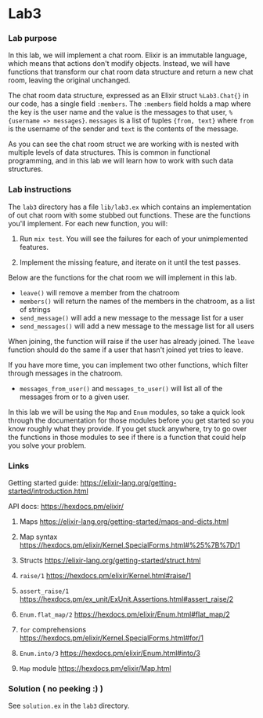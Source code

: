 # Lab3

### Lab purpose

In this lab, we will implement a chat room. Elixir is an immutable language, which means that
actions don't modify objects. Instead, we will have functions that transform our chat room data
structure and return a new chat room, leaving the original unchanged.

The chat room data structure, expressed as an Elixir struct `%Lab3.Chat{}` in our
code, has a single field `:members`. The `:members` field holds a map where the
key is the user name and the value is the messages to that user, `%{username => messages}`.
`messages` is a list of tuples `{from, text}` where `from` is the username of the
sender and `text` is the contents of the message.

As you can see the chat room struct we are working with is nested with multiple levels of data
structures. This is common in functional programming, and in this lab we will learn
how to work with such data structures.

### Lab instructions

The `lab3` directory has a file `lib/lab3.ex` which contains an implementation of out chat
room with some stubbed out functions. These are the functions you'll implement. For each
new function, you will:

  1. Run `mix test`. You will see the failures for each of your unimplemented features.

  2. Implement the missing feature, and iterate on it until the test passes.

Below are the functions for the chat room we will implement in this lab.

  * `leave()` will remove a member from the chatroom
  * `members()` will return the names of the members in the chatroom, as a list of strings
  * `send_message()` will add a new message to the message list for a user
  * `send_messages()` will add a new message to the message list for all users

When joining, the function will raise if the user has already joined. The `leave`
function should do the same if a user that hasn't joined yet tries to leave.

If you have more time, you can implement two other functions, which filter through messages in the chatroom.

  * `messages_from_user()` and `messages_to_user()` will list all of the messages from or to a given user.

In this lab we will be using the `Map` and `Enum` modules, so take a quick look through
the documentation for those modules before you get started so you know roughly what
they provide. If you get stuck anywhere, try to go over the functions
in those modules to see if there is a function that could help you solve your problem.


### Links

Getting started guide: https://elixir-lang.org/getting-started/introduction.html

API docs: https://hexdocs.pm/elixir/

  1. Maps https://elixir-lang.org/getting-started/maps-and-dicts.html

  2. Map syntax https://hexdocs.pm/elixir/Kernel.SpecialForms.html#%25%7B%7D/1

  3. Structs https://elixir-lang.org/getting-started/struct.html

  4. `raise/1` https://hexdocs.pm/elixir/Kernel.html#raise/1

  5. `assert_raise/1` https://hexdocs.pm/ex_unit/ExUnit.Assertions.html#assert_raise/2

  6. `Enum.flat_map/2` https://hexdocs.pm/elixir/Enum.html#flat_map/2

  7. `for` comprehensions https://hexdocs.pm/elixir/Kernel.SpecialForms.html#for/1

  8. `Enum.into/3` https://hexdocs.pm/elixir/Enum.html#into/3

  9. `Map` module https://hexdocs.pm/elixir/Map.html


### Solution ( no peeking :) )

See `solution.ex` in the `lab3` directory.
